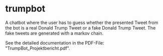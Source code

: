 # trumpbot
A chatbot where the user has to guess whether the presented Tweet from the bot is a real Donald Trump Tweet or a fake Donald Trump Tweet. The fake tweets are generated with a markov chain.

See the detailed documentation in the PDF-File: "TrumpBot_Projektbericht.pdf".
